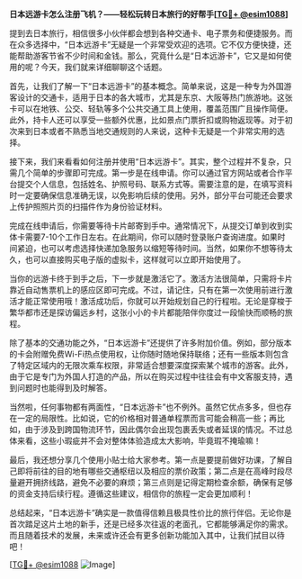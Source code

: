 **日本远游卡怎么注册飞机？——轻松玩转日本旅行的好帮手[[TG💪+ @esim1088](https://t.me/s/esim1088)]**

提到去日本旅行，相信很多小伙伴都会想到各种交通卡、电子票务和便捷服务。而在众多选择中，“日本远游卡”无疑是一个非常受欢迎的选项。它不仅方便快捷，还能帮助游客节省不少时间和金钱。那么，究竟什么是“日本远游卡”，它又是如何使用的呢？今天，我们就来详细聊聊这个话题。

首先，让我们了解一下“日本远游卡”的基本概念。简单来说，这是一种专为外国游客设计的交通卡，适用于日本的各大城市，尤其是东京、大阪等热门旅游地。这张卡可以在地铁、公交、轻轨等多个公共交通工具上使用，覆盖范围广且操作简便。此外，持卡人还可以享受一些额外优惠，比如景点门票折扣或购物返现等。对于初次来到日本或者不熟悉当地交通规则的人来说，这种卡无疑是一个非常实用的选择。

接下来，我们来看看如何注册并使用“日本远游卡”。其实，整个过程并不复杂，只需几个简单的步骤即可完成。第一步是在线申请。你可以通过官方网站或者合作平台提交个人信息，包括姓名、护照号码、联系方式等。需要注意的是，在填写资料时一定要确保信息准确无误，以免影响后续的使用。另外，部分平台可能还会要求上传护照照片页的扫描件作为身份验证材料。

完成在线申请后，你需要等待卡片邮寄到手中。通常情况下，从提交订单到收到实体卡需要7-10个工作日左右。在此期间，你可以随时登录账户查询进度。如果时间紧迫，也可以考虑选择快递加急服务以缩短等待时间。当然，如果你不想等待太久，也可以直接购买电子版的虚拟卡，这样就可以立即开始使用了。

当你的远游卡终于到手之后，下一步就是激活它了。激活方法很简单，只需将卡片靠近自动售票机上的感应区即可完成。不过，请记住，只有在第一次使用前进行激活才能正常使用哦！激活成功后，你就可以开始规划自己的行程啦。无论是穿梭于繁华都市还是探访偏远乡村，这张小小的卡片都能陪伴你度过一段愉快而顺畅的旅程。

除了基本的交通功能之外，“日本远游卡”还提供了许多附加价值。例如，部分版本的卡会附赠免费Wi-Fi热点使用权，让你随时随地保持联络；还有一些版本则包含了特定区域内的无限次乘车权限，非常适合想要深度探索某个城市的游客。此外，由于它是专门为外国人打造的产品，所以在购买过程中往往会有中文客服支持，遇到问题时也能得到及时解答。

当然啦，任何事物都有两面性，“日本远游卡”也不例外。虽然它优点多多，但也存在一定的局限性。比如说，它的价格相对普通单程票而言可能会稍高一些；再比如，由于涉及到跨国物流环节，因此偶尔会出现包裹丢失或者延误的情况。不过总体来看，这些小瑕疵并不会对整体体验造成太大影响，毕竟瑕不掩瑜嘛！

最后，我还想分享几个使用小贴士给大家参考。第一点是要提前做好功课，了解自己即将前往的目的地有哪些交通枢纽以及相应的票价政策；第二点是在高峰时段尽量避开拥挤线路，避免不必要的麻烦；第三点则是记得定期检查余额，确保有足够的资金支持后续行程。遵循这些建议，相信你的旅程一定会更加顺利！

总结起来，“日本远游卡”确实是一款值得信赖且极具性价比的旅行伴侣。无论你是首次踏足这片土地的新手，还是已经多次往返的老面孔，它都能够满足你的需求。而且随着技术的发展，未来或许还会有更多创新功能加入其中，让我们拭目以待吧！

[[TG💪+ @esim1088](https://t.me/s/esim1088) ![Image](https://i.postimg.cc/4NQfJmqS/Snipaste-2025-05-13-00-14-12.png)]